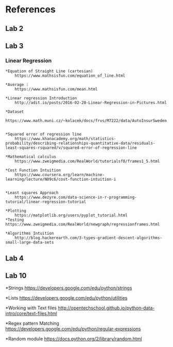 # References

## Lab 2

## Lab 3
 ### Linear Regression
    *Equation of Straight Line (cartesian)
        https://www.mathsisfun.com/equation_of_line.html
    
    *Average :
        https://www.mathsisfun.com/mean.html

    *Linear regression Introduction
        http://adit.io/posts/2016-02-20-Linear-Regression-in-Pictures.html

    *Dataset
        https://www.math.muni.cz/~kolacek/docs/frvs/M7222/data/AutoInsurSweden.txt


    *Squared error of regression line
        https://www.khanacademy.org/math/statistics-probability/describing-relationships-quantitative-data/residuals-least-squares-rsquared/v/squared-error-of-regression-line

    *Mathematical calculus
        https://www.zweigmedia.com/RealWorld/tutorialsf0/frames1_5.html

    *Cost Function Intuition
        https://www.coursera.org/learn/machine-learning/lecture/N09c6/cost-function-intuition-i

    
    *Least squares Approach
        https://www.dezyre.com/data-science-in-r-programming-tutorial/linear-regression-tutorial

    *Plotting
        https://matplotlib.org/users/pyplot_tutorial.html
    *Testing 
    https://www.zweigmedia.com/RealWorld/newgraph/regressionframes.html

    *Algorithms Intuition
        http://blog.hackerearth.com/3-types-gradient-descent-algorithms-small-large-data-sets



## Lab 4

## Lab 10

*Strings 
https://developers.google.com/edu/python/strings

*Lists
https://developers.google.com/edu/python/utilities

*Working with Text files
http://opentechschool.github.io/python-data-intro/core/text-files.html

*Regex pattern Matching
https://developers.google.com/edu/python/regular-expressions

*Random module
https://docs.python.org/2/library/random.html

